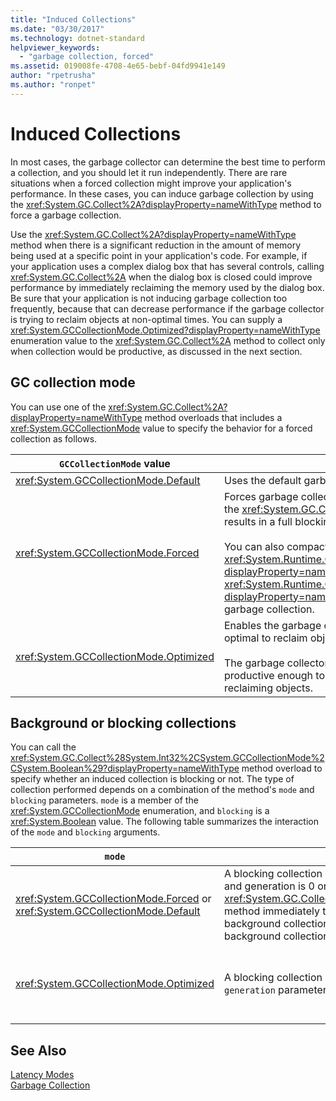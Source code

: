 ```yaml
---
title: "Induced Collections"
ms.date: "03/30/2017"
ms.technology: dotnet-standard
helpviewer_keywords: 
  - "garbage collection, forced"
ms.assetid: 019008fe-4708-4e65-bebf-04fd9941e149
author: "rpetrusha"
ms.author: "ronpet"
---
```

# Induced Collections
In most cases, the garbage collector can determine the best time to perform a collection, and you should let it run independently. There are rare situations when a forced collection might improve your application's performance. In these cases, you can induce garbage collection by using the <xref:System.GC.Collect%2A?displayProperty=nameWithType> method to force a garbage collection.  
  
 Use the <xref:System.GC.Collect%2A?displayProperty=nameWithType> method when there is a significant reduction in the amount of memory being used at a specific point in your application's code. For example, if your application uses a complex dialog box that has several controls, calling <xref:System.GC.Collect%2A> when the dialog box is closed could improve performance by immediately reclaiming the memory used by the dialog box. Be sure that your application is not inducing garbage collection too frequently, because that can decrease performance if the garbage collector is trying to reclaim objects at non-optimal times. You can supply a <xref:System.GCCollectionMode.Optimized?displayProperty=nameWithType> enumeration value to the <xref:System.GC.Collect%2A> method to collect only when collection would be productive, as discussed in the next section.  
  
## GC collection mode  
 You can use one of the <xref:System.GC.Collect%2A?displayProperty=nameWithType> method overloads that includes a <xref:System.GCCollectionMode> value to specify the behavior for a forced collection as follows.  
  
|`GCCollectionMode` value|Description|  
|------------------------------|-----------------|  
|<xref:System.GCCollectionMode.Default>|Uses the default garbage collection setting for the running version of .NET.|  
|<xref:System.GCCollectionMode.Forced>|Forces garbage collection to occur immediately. This is equivalent to calling the <xref:System.GC.Collect?displayProperty=nameWithType> overload. It results in a full blocking collection of all generations.<br /><br /> You can also compact the large object heap by setting the <xref:System.Runtime.GCSettings.LargeObjectHeapCompactionMode%2A?displayProperty=nameWithType> property to <xref:System.Runtime.GCLargeObjectHeapCompactionMode.CompactOnce?displayProperty=nameWithType> before forcing an immediate full blocking garbage collection.|  
|<xref:System.GCCollectionMode.Optimized>|Enables the garbage collector to determine whether the current time is optimal to reclaim objects.<br /><br /> The garbage collector could determine that a collection would not be productive enough to be justified, in which case it will return without reclaiming objects.|  
  
## Background or blocking collections  
 You can call the <xref:System.GC.Collect%28System.Int32%2CSystem.GCCollectionMode%2CSystem.Boolean%29?displayProperty=nameWithType> method overload to specify whether an induced collection is blocking or not. The type of collection performed depends on a combination of the method's `mode` and `blocking` parameters. `mode` is a member of the <xref:System.GCCollectionMode> enumeration, and `blocking` is a <xref:System.Boolean> value. The following table summarizes the interaction of the `mode` and `blocking` arguments.  
  
|`mode`|`blocking` = `true`|`blocking` = `false`|  
|------------|--------------------------|---------------------------|  
|<xref:System.GCCollectionMode.Forced> or <xref:System.GCCollectionMode.Default>|A blocking collection is performed as soon as possible. If a background collection is in progress and generation is 0 or 1, the <xref:System.GC.Collect%28System.Int32%2CSystem.GCCollectionMode%2CSystem.Boolean%29> method immediately triggers a blocking collection and returns when the collection is finished. If a background collection is in progress and the `generation` parameter is 2, the method waits until the background collection is finished, triggers a blocking generation 2 collection, and then returns.|A collection is performed as soon as possible. The <xref:System.GC.Collect%28System.Int32%2CSystem.GCCollectionMode%2CSystem.Boolean%29> method requests a background collection, but this is not guaranteed; depending on the circumstances, a blocking collection may still be performed. If a background collection is already in progress, the method returns immediately.|  
|<xref:System.GCCollectionMode.Optimized>|A blocking collection may be performed, depending on the state of the garbage collector and the `generation` parameter. The garbage collector tries to provide optimal performance.|A collection may be performed, depending on the state of the garbage collector. The <xref:System.GC.Collect%28System.Int32%2CSystem.GCCollectionMode%2CSystem.Boolean%29> method requests a background collection, but this is not guaranteed; depending on the circumstances, a blocking collection may still be performed. The garbage collector tries to provide optimal performance. If a background collection is already in progress, the method returns immediately.|  
  
## See Also  
 [Latency Modes](../../../docs/standard/garbage-collection/latency.md)  
 [Garbage Collection](../../../docs/standard/garbage-collection/index.md)
